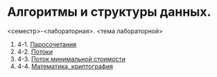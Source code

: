 # Алгоритмы и структуры данных.

<семестр>-<лабораторная>. <тема лабораторной>

1. 4-1. [Паросочетания](sem4-lab1)
2. 4-2. [Потоки](sem4-lab2)
3. 4-3. [Поток минимальной стоимости](sem4-lab3)
4. 4-4. [Математика, криптография](sem4-lab4)
